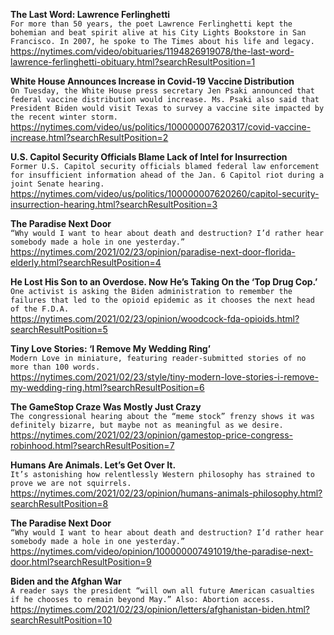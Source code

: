 **The Last Word: Lawrence Ferlinghetti**\
`For more than 50 years, the poet Lawrence Ferlinghetti kept the bohemian and beat spirit alive at his City Lights Bookstore in San Francisco. In 2007, he spoke to The Times about his life and legacy.`\
https://nytimes.com/video/obituaries/1194826919078/the-last-word-lawrence-ferlinghetti-obituary.html?searchResultPosition=1

**White House Announces Increase in Covid-19 Vaccine Distribution**\
`On Tuesday, the White House press secretary Jen Psaki announced that federal vaccine distribution would increase. Ms. Psaki also said that President Biden would visit Texas to survey a vaccine site impacted by the recent winter storm.`\
https://nytimes.com/video/us/politics/100000007620317/covid-vaccine-increase.html?searchResultPosition=2

**U.S. Capitol Security Officials Blame Lack of Intel for Insurrection**\
`Former U.S. Capitol security officials blamed federal law enforcement for insufficient information ahead of the Jan. 6 Capitol riot during a joint Senate hearing.`\
https://nytimes.com/video/us/politics/100000007620260/capitol-security-insurrection-hearing.html?searchResultPosition=3

**The Paradise Next Door**\
`“Why would I want to hear about death and destruction? I’d rather hear somebody made a hole in one yesterday.”`\
https://nytimes.com/2021/02/23/opinion/paradise-next-door-florida-elderly.html?searchResultPosition=4

**He Lost His Son to an Overdose. Now He’s Taking On the ‘Top Drug Cop.’**\
`One activist is asking the Biden administration to remember the failures that led to the opioid epidemic as it chooses the next head of the F.D.A.`\
https://nytimes.com/2021/02/23/opinion/woodcock-fda-opioids.html?searchResultPosition=5

**Tiny Love Stories: ‘I Remove My Wedding Ring’**\
`Modern Love in miniature, featuring reader-submitted stories of no more than 100 words.`\
https://nytimes.com/2021/02/23/style/tiny-modern-love-stories-i-remove-my-wedding-ring.html?searchResultPosition=6

**The GameStop Craze Was Mostly Just Crazy**\
`The congressional hearing about the “meme stock” frenzy shows it was definitely bizarre, but maybe not as meaningful as we desire.`\
https://nytimes.com/2021/02/23/opinion/gamestop-price-congress-robinhood.html?searchResultPosition=7

**Humans Are Animals. Let’s Get Over It.**\
`It’s astonishing how relentlessly Western philosophy has strained to prove we are not squirrels.`\
https://nytimes.com/2021/02/23/opinion/humans-animals-philosophy.html?searchResultPosition=8

**The Paradise Next Door**\
`“Why would I want to hear about death and destruction? I’d rather hear somebody made a hole in one yesterday.”`\
https://nytimes.com/video/opinion/100000007491019/the-paradise-next-door.html?searchResultPosition=9

**Biden and the Afghan War**\
`A reader says the president “will own all future American casualties if he chooses to remain beyond May.” Also: Abortion access.`\
https://nytimes.com/2021/02/23/opinion/letters/afghanistan-biden.html?searchResultPosition=10

